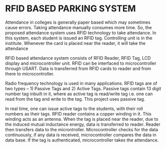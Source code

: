 # RFID BASED PARKING SYSTEM
Attendance in colleges is generally paper based which may sometimes cause errors. Taking attendance manually consumes more time. So, the proposed attendance system uses RFID technology to take attendance.
In this system, each student is issued an RFID tag. Controlling unit is in the institute. Whenever the card is placed near the reader, it will take the attendance

RFID based attendance system consists of RFID Reader, RFID Tag, LCD display and microcontroller unit. RFID can be interfaced to microcontroller through USART. Data is transferred from RFID cards to reader and from there to microcontroller.

Radio frequency technology is used in many applications. RFID tags are of two types – 1) Passive Tags and 2) Active Tags. Passive tags contain 13 digit number tag inbuilt in it, where as active tag is read/write tag i.e. one can read from the tag and write to the tag. This project uses passive tag.

In real time, one can issue active tags to the students, with their roll numbers as their tags. RFID reader contains a copper winding in it. This winding acts as an antenna.
When the tag is placed near the reader, due to the induced mutual inductance energy, data is transferred to reader. Reader then transfers data to the microntroller. Microcontroller checks for the data continuously, if any data is received, microcontroller compares the data in data base.
If the tag is authenticated, microcontroller takes the attendance.
